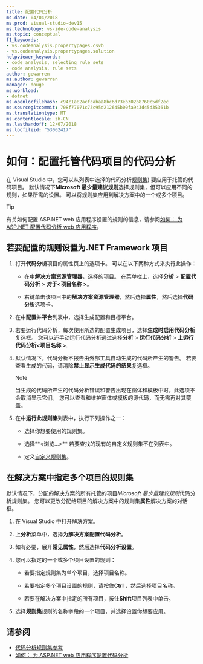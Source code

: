 ```yaml
---
title: 配置代码分析
ms.date: 04/04/2018
ms.prod: visual-studio-dev15
ms.technology: vs-ide-code-analysis
ms.topic: conceptual
f1_keywords:
- vs.codeanalysis.propertypages.csvb
- vs.codeanalysis.propertypages.solution
helpviewer_keywords:
- code analysis, selecting rule sets
- code analysis, rule sets
author: gewarren
ms.author: gewarren
manager: douge
ms.workload:
- dotnet
ms.openlocfilehash: c94c1a82acfcabaa8bc6d73eb302b8760c5df2ec
ms.sourcegitcommit: 708f77071c73c95d212645b00fa943d45d35361b
ms.translationtype: MT
ms.contentlocale: zh-CN
ms.lasthandoff: 12/07/2018
ms.locfileid: "53062417"
---
```

# <a name="how-to-configure-code-analysis-for-a-managed-code-project"></a>如何：配置托管代码项目的代码分析

在 Visual Studio 中，您可以从列表中选择的代码分析[规则集](../code-quality/rule-set-reference.md)) 要应用于托管的代码项目。 默认情况下**Microsoft 最少量建议规则**选择规则集，但可以应用不同的规则，如果所需的设置。 可以将规则集应用到解决方案中的一个或多个项目。

> [!TIP]
> 有关如何配置 ASP.NET web 应用程序设置的规则的信息，请参阅[如何： 为 ASP.NET 配置代码分析 web 应用程序](../code-quality/how-to-configure-code-analysis-for-an-aspnet-web-application.md)。

## <a name="to-configure-a-rule-set-for-a-net-framework-project"></a>若要配置的规则设置为.NET Framework 项目

1. 打开**代码分析**项目的属性页上的选项卡。 可以在以下两种方式来执行此操作：

   - 在中**解决方案资源管理器**，选择的项目。 在菜单栏上，选择**分析** > **配置代码分析** > **对于\<项目名称 >**。

   - 右键单击该项目中的**解决方案资源管理器**，然后选择**属性**，然后选择**代码分析**选项卡。

1. 在中**配置**并**平台**列表中，选择生成配置和目标平台。

1. 若要运行代码分析，每次使用所选的配置生成项目，选择**生成时启用代码分析**复选框。 您可以还手动运行代码分析通过选择**分析** > **运行代码分析** > **上运行代码分析\<项目名称 >**.

1. 默认情况下，代码分析不报告由外部工具自动生成的代码所产生的警告。 若要查看生成的代码，请清除**禁止显示生成代码的结果**复选框。

    > [!NOTE]
    > 当生成的代码所产生的代码分析错误和警告出现在窗体和模板中时，此选项不会取消显示它们。 您可以查看和维护窗体或模板的源代码，而无需再对其覆盖。

1. 在中**运行此规则集**列表中，执行下列操作之一：

    - 选择你想要使用的规则集。

    - 选择**\<浏览...>** 若要查找的现有的自定义规则集不在列表中。

    - 定义[自定义规则集](../code-quality/how-to-create-a-custom-rule-set.md)。

## <a name="specify-rule-sets-for-multiple-projects-in-a-solution"></a>在解决方案中指定多个项目的规则集

默认情况下，分配的解决方案的所有托管的项目*Microsoft 最少量建议规则*代码分析规则集。 您可以更改分配给项目的解决方案中的规则集**属性**解决方案的对话框。

1. 在 Visual Studio 中打开解决方案。

2. 上**分析**菜单中，选择**为解决方案配置代码分析**。

3. 如有必要，展开**常见属性**，然后选择**代码分析设置**。

4. 您可以指定的一个或多个项目设置的规则：

    - 若要指定规则集为单个项目，选择项目名称。

    - 若要指定多个项目设置的规则，请按住**Ctrl** ，然后选择项目名称。

    - 若要在解决方案中指定的所有项目，按住**Shift**项目列表中单击。

5. 选择**规则集**规则的名称字段的一个项目，并选择设置你想要应用。

## <a name="see-also"></a>请参阅

- [代码分析规则集参考](../code-quality/rule-set-reference.md)
- [如何： 为 ASP.NET web 应用程序配置代码分析](../code-quality/how-to-configure-code-analysis-for-an-aspnet-web-application.md)